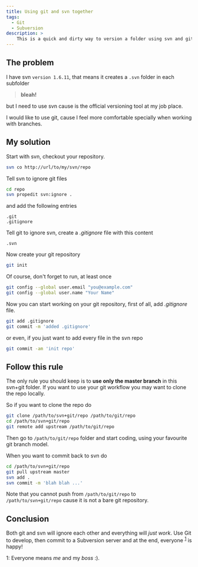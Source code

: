 ```yaml
---
title: Using git and svn together
tags:
  - Git
  - Subversion
description: >
    This is a quick and dirty way to version a folder using svn and git at the same time.
---
```


## The problem

I have svn `version 1.6.11`, that means it creates a `.svn` folder in each subfolder

> **bleah!**

but I need to use svn cause is the official versioning tool at my job place.

I would like to use git, cause I feel more comfortable specially when working with branches.

## My solution

Start with svn, checkout your repository.

```bash
svn co http://url/to/my/svn/repo
```

Tell svn to ignore git files

```bash
cd repo
svn propedit svn:ignore .
```

and add the following entries

```
.git
.gitignore
```

Tell git to ignore svn, create a *.gitignore* file with this content

```
.svn
```

Now create your git repository

```bash
git init
```

Of course, don't forget to run, at least once

```bash
git config --global user.email "you@example.com"
git config --global user.name "Your Name"
```

Now you can start working on your git repository, first of all, add *.gitignore* file.

```bash
git add .gitignore
git commit -m 'added .gitignore'
```

or even, if you just want to add every file in the svn repo

```bash
git commit -am 'init repo'
```

## Follow this rule

The only rule you should keep is to **use only the master branch** in this svn+git folder. If you want to use your git workflow you may want to clone the repo locally.

So if you want to clone the repo do

```bash
git clone /path/to/svn+git/repo /path/to/git/repo
cd /path/to/svn+git/repo
git remote add upstream /path/to/git/repo
```

Then go to `/path/to/git/repo` folder and start coding, using your favourite git branch model.

When you want to commit back to svn do

```bash
cd /path/to/svn+git/repo
git pull upstream master
svn add .
svn commit -m 'blah blah ...'
```

Note that you cannot push from `/path/to/git/repo` to `/path/to/svn+git/repo` cause it is not a bare git repository.

## Conclusion

Both git and svn will ignore each other and everything will *just work*.
Use Git to develop, then commit to a Subversion server and at the end, everyone <sup>[1](#footnote1)</sup> is happy!

<a name="footnote1">1</a>: Everyone means *me* and my *boss* :).


